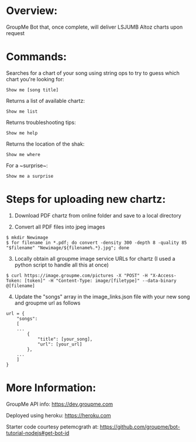 # Overview:
GroupMe Bot that, once complete, will deliver LSJUMB Altoz charts upon request

# Commands:
Searches for a chart of your song using string ops to try to guess which chart you're looking for:
```
Show me [song title]
```

Returns a list of available chartz:
```
Show me list
```

Returns troubleshooting tips:
```
Show me help
```

Returns the location of the shak:
```
Show me where
```

For a ~surprise~:
```
Show me a surprise
```

# Steps for uploading new chartz:
1. Download PDF chartz from online folder and save to a local directory

2. Convert all PDF files into jpeg images
```
$ mkdir Newimage
$ for filename in *.pdf; do convert -density 300 -depth 8 -quality 85 "$filename" "Newimage/${filename%.*}.jpg"; done
```

3. Locally obtain all groupme image service URLs for chartz (I used a python script to handle all this at once)
```
$ curl https://image.groupme.com/pictures -X "POST" -H "X-Access-Token: [token]" -H "Content-Type: image/[filetype]" --data-binary @[filename]
```

4. Update the "songs" array in the image_links.json file with your new song and groupme url as follows
```
url = {
    "songs": 
    [
    ...
        {
            "title": [your_song],
            "url": [your_url]
        },
    ...
    ]
}
```

# More Information:
GroupMe API info: https://dev.groupme.com

Deployed using heroku: https://heroku.com

Starter code courtesy petemcgrath at: https://github.com/groupme/bot-tutorial-nodejs#get-bot-id